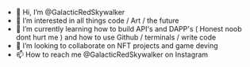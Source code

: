 - 👋 Hi, I’m @GalacticRedSkywalker
- 👀 I’m interested in all things code / Art / the future
- 🌱 I’m currently learning how to build API's and DAPP's ( Honest noob dont hurt me ) and how to use Github / terminals / write code
- 💞️ I’m looking to collaborate on NFT projects and game deving
- 📫 How to reach me @GalacticRedSkywalker on Instagram

<!---
GalacticRedSkywalker/GalacticRedSkywalker is a ✨ special ✨ repository because its `README.md` (this file) appears on your GitHub profile.
You can click the Preview link to take a look at your changes.
--->
